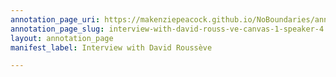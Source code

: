 ```yaml
---
annotation_page_uri: https://makenziepeacock.github.io/NoBoundaries/annotations/interview-with-david-rouss-ve-canvas-1-speaker-4.json
annotation_page_slug: interview-with-david-rouss-ve-canvas-1-speaker-4
layout: annotation_page
manifest_label: Interview with David Roussève

---
```

